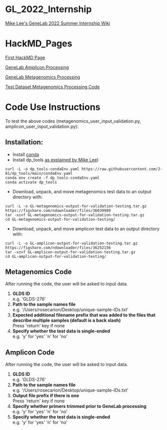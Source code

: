 # GL_2022_Internship
[Mike Lee's GeneLab 2022 Summer Internship Wiki](https://github.com/AstrobioMike/GL-2022-summer-internship/wiki)

# HackMD_Pages
[First HackMD Page](https://hackmd.io/@rcarion/SkCS__mK9)

[GeneLab Amplicon Processing](https://hackmd.io/@rcarion/r1aWS4Wq9)

[GeneLab Metagenomics Processing](https://hackmd.io/@rcarion/rJTULUb9c)

[Test Dataset Metagenomics Processing Code](https://hackmd.io/xRYblztARdyBqLCYuEZn7A)

# Code Use Instructions
To test the above codes (metagenomics_user_input_validation.py, amplicon_user_input_validation.py):

## Installation:
- Install [conda](https://astrobiomike.github.io/unix/conda-intro#getting-and-installing-conda)
- Install dp_tools [as explained by Mike Lee](https://github.com/AstrobioMike/GL-2022-summer-internship/wiki/Working-towards-Jonathan's-validation-structure))
```
curl -L -o dp_tools-condaEnv.yaml https://raw.githubusercontent.com/J-81/dp_tools/main/condaEnv.yaml
conda env create -f dp_tools-condaEnv.yaml
conda activate dp_tools
```

- Download, unpack, and move metagenomics test data to an output directory with:
```
curl -L -o GL-metagenomics-output-for-validation-testing.tar.gz https://figshare.com/ndownloader/files/36039989
tar -xzvf GL-metagenomics-output-for-validation-testing.tar.gz
cd GL-metagenomics-output-for-validation-testing/
```

- Download, unpack, and move amplicon test data to an output directory with:
```
curl -L -o GL-amplicon-output-for-validation-testing.tar.gz https://figshare.com/ndownloader/files/36252156
tar -xzvf GL-amplicon-output-for-validation-testing.tar.gz
cd GL-amplicon-output-for-validation-testing/
```

## Metagenomics Code 
After running the code, the user will be asked to input data.
1. **GLDS ID** <br />  e.g. 'GLDS-276'
2. **Path to the sample names file**
<br />  e.g. '/Users/rosecarion/Desktop/unique-sample-IDs.txt'
3. **Expected additional filename prefix that was added to the files that describe multiple samples (default is a back slash)** <br />Press 'return' key if none
4. **Specify whether the test data is single-ended**
<br />   e.g. 'y' for 'yes'
     'n' for 'no'

## Amplicon Code 
After running the code, the user will be asked to input data.
1. **GLDS ID**
<br />  e.g. 'GLDS-276'
2. **Path to the sample names file**
<br />  e.g. '/Users/rosecarion/Desktop/unique-sample-IDs.txt'
3. **Output file prefix if there is one** <br /> Press 'return' key if none
4. **Specify whether primers trimmed prior to GeneLab processing** 
<br />  e.g. 'y' for 'yes'
     'n' for 'no'
5. **Specify whether the test data is single-ended**
<br /> e.g. 'y' for 'yes'
     'n' for 'no'

